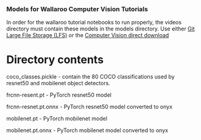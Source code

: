 ### Models for Wallaroo Computer Vision Tutorials

In order for the wallaroo tutorial notebooks to run properly, the videos directory must contain these models in the models directory.  Use either [Git Large File Storage (LFS)](https://git-lfs.com) or the [Computer Vision direct download](https://github.com/WallarooLabs/Wallaroo_Tutorials/releases/download/1.27-2022.4-cv4/computer-vision.zip)

# Directory contents

coco_classes.pickle - contain the 80 COCO classifications used by resnet50 and mobilenet object detectors.  

frcnn-resent.pt - PyTorch resnet50 model

frcnn-resnet.pt.onnx - PyTorch resnet50 model converted to onyx

mobilenet.pt - PyTorch mobilenet model

mobilenet.pt.onnx - PyTorch mobilenet model converted to onyx
